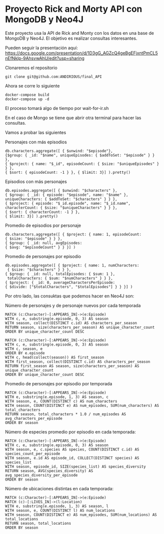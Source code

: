# Proyecto Rick and Morty API con MongoDB y Neo4J

Este proyecto usa la API de Rick and Monty con los datos en una base de MongoDB y Neo4J. El objetivo es realizar consultas interesantes.

Pueden seguir la presentación aquí:
https://docs.google.com/presentation/d/1D3gG_AGZcQ4geBgEFjxntPmCL5nEfNklp-9AhsvwAhU/edit?usp=sharing

Clonaremos el repositorio 

```
git clone git@github.com:ANDIRIOUS/final_API

```

Ahora se corre lo siguiente

```
docker-compose build
docker-compose up -d

```


El proceso tomará algo de tiempo por wait-for-ir.sh

En el caso de Mongo se tiene que abrir otra terminal para hacer las consultas.

Vamos a probar las siguientes

Personajes con más episodios

```
db.characters.aggregate([ { $unwind: "$episode"}, 
{$group: { _id: "$name", uniqueEpisodes: { $addToSet: "$episode" } } }, 
{ $project: { name: "$_id", episodeCount: { $size: "$uniqueEpisodes" } } }, 
{ $sort: { episodeCount: -1 } }, { $limit: 3}] ).pretty()

```

Episodios con más personajes
```
db.episodes.aggregate([ { $unwind: "$characters" }, 
{ $group: { _id: { episode: "$episode", name: "$name" }, uniqueCharacters: { $addToSet: "$characters" } } }, 
{ $project: { episode: "$_id.episode", name: "$_id.name", characterCount: { $size: "$uniqueCharacters" } } }, 
{ $sort: { characterCount: -1 } }, 
{ $limit: 3}] ).pretty()
```
Promedio de episodios por personaje

```
db.characters.aggregate([ { $project: { name: 1, episodeCount: 
{ $size: "$episode" } } }, 
{ $group: { _id: null, avgEpisodes: 
{ $avg: "$episodeCount" } } }] )

```
Promedio de personajes por episodio

```
db.episodes.aggregate([ { $project: { name: 1, numCharacters:
 { $size: "$characters" } } }, 
{ $group: { _id: null, totalEpisodes: { $sum: 1 },
 totalCharacters: { $sum: "$numCharacters" } } }, 
{ $project: { _id: 0, averageCharactersPerEpisode: 
{ $divide: ["$totalCharacters", "$totalEpisodes"] } } }] )
```
Por otro lado, las consuktas que podemos hacer en Neo4J son:

Número de personajes y de personaje nuevos por cada temporada
```
MATCH (c:Character)-[:APPEARS_IN]->(e:Episode)
WITH c, e, substring(e.episode, 0, 3) AS season 
WITH season, collect(DISTINCT c.id) AS characters_per_season
RETURN season, size(characters_per_season) AS unique_character_count
ORDER BY unique_character_count DESC
```

```
MATCH (c:Character)-[:APPEARS_IN]->(e:Episode)
WITH c, e, substring(e.episode, 0, 3) AS season 
WITH c, season, e
ORDER BY e.episode
WITH c, head(collect(season)) AS first_season 
WITH first_season, collect(DISTINCT c.id) AS characters_per_season
RETURN first_season AS season, size(characters_per_season) AS unique_character_count
ORDER BY unique_character_count DESC
```
Promedio de personajes por episodio por temporada
```
MATCH (c:Character)-[:APPEARS_IN]->(e:Episode)
WITH e, substring(e.episode, 1, 3) AS season, c
WITH season, e, COUNT(DISTINCT c) AS num_characters
WITH season, COUNT(DISTINCT e) AS num_episodes, SUM(num_characters) AS total_characters
RETURN season, total_characters * 1.0 / num_episodes AS avg_characters_per_episode
ORDER BY season
```

Número de especies promedio por episodio en cada temporada:
```
MATCH (c:Character)-[:APPEARS_IN]->(e:Episode)
WITH c, e, substring(e.episode, 0, 3) AS season 
WITH season, e, c.species AS species, COUNT(DISTINCT c.id) AS species_count_per_episode
WITH season, e.id AS episode_id, COLLECT(DISTINCT species) AS species_list
WITH season, episode_id, SIZE(species_list) AS species_diversity
RETURN season, AVG(species_diversity) AS avg_species_diversity_per_episode
ORDER BY season
```

Número de ubicaciones distintas en cada temporada:
```
MATCH (c:Character)-[:APPEARS_IN]->(e:Episode)
MATCH (c)-[:LIVES_IN]->(l:Location)
WITH e, substring(e.episode, 1, 3) AS season, l
WITH season, e, COUNT(DISTINCT l) AS num_locations
WITH season, COUNT(DISTINCT e) AS num_episodes, SUM(num_locations) AS total_locations
RETURN season, total_locations
ORDER BY season
```

